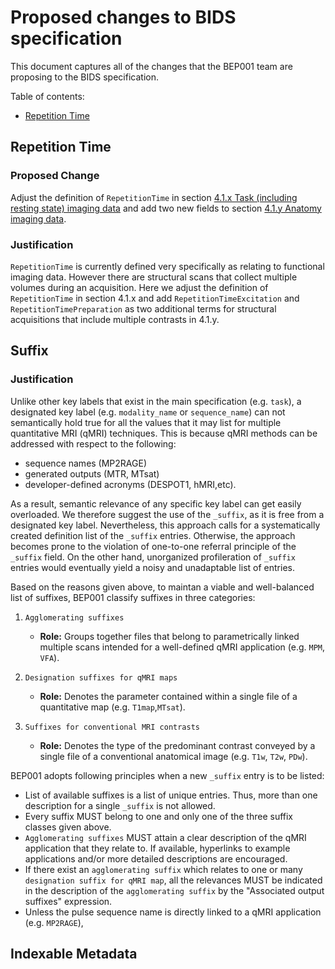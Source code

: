 # Proposed changes to BIDS specification

This document captures all of the changes that the BEP001 team are proposing to the BIDS specification.

Table of contents:

* [Repetition Time](#repetition-time)

## Repetition Time

### Proposed Change

Adjust the definition of `RepetitionTime` in section [4.1.x Task (including resting state) imaging data](https://github.com/bids-standard/bids-specification/blob/master/src/04-modality-specific-files/01-magnetic-resonance-imaging-data.md#task-including-resting-state-imaging-data) and add two new fields to section [4.1.y Anatomy imaging data](https://github.com/bids-standard/bids-specification/blob/master/src/04-modality-specific-files/01-magnetic-resonance-imaging-data.md#anatomy-imaging-data).

### Justification

`RepetitionTime` is currently defined very specifically as relating to functional imaging data.
However there are structural scans that collect multiple volumes during an acquisition.
Here we adjust the definition of `RepetitionTime` in section 4.1.x and add `RepetitionTimeExcitation` and `RepetitionTimePreparation` as two additional terms for structural acquisitions that include multiple contrasts in 4.1.y.

## Suffix 


### Justification 

Unlike other key labels that exist in the main specification (e.g. `task`), a designated key label (e.g. `modality_name` or `sequence_name`) can not semantically hold true for all the values that it may list for multiple quantitative MRI (qMRI) techniques. This is because qMRI methods can be addressed with respect to the following:
 * sequence names (MP2RAGE)
 * generated outputs (MTR, MTsat) 
 * developer-defined acronyms (DESPOT1, hMRI,etc). 
  
As a result, semantic relevance of any specific key label can get easily overloaded. We therefore suggest the use of the `_suffix`, as it is free from a designated key label. Nevertheless, this approach calls for a systematically created definition list of the `_suffix` entries. Otherwise, the approach becomes prone to the violation of one-to-one referral principle of the `_suffix` field. On the other hand, unorganized profileration of `_suffix` entries would eventually yield a noisy and unadaptable list of entries. 

Based on the reasons given above, to maintan a viable and well-balanced list of suffixes, BEP001 classify suffixes in three categories:

1. `Agglomerating suffixes` 
     * **Role:** Groups together files that belong to parametrically linked multiple scans intended for a well-defined qMRI application (e.g. `MPM`, `VFA`).

2. `Designation suffixes for qMRI maps` 
     * **Role:** Denotes the parameter contained within a single file of a quantitative map (e.g. `T1map`,`MTsat`).  

3. `Suffixes for conventional MRI contrasts`
     * **Role:** Denotes the type of the predominant contrast conveyed by a single file of a conventional anatomical image (e.g. `T1w`, `T2w`, `PDw`). 

BEP001 adopts following principles when a new `_suffix` entry is to be listed:

* List of available suffixes is a list of unique entries. Thus, more than one description for a single `_suffix` is not allowed. 
* Every suffix MUST belong to one and only one of the three suffix classes given above. 
* `Agglomerating suffixes` MUST attain a clear description of the qMRI application that they relate to. If available, hyperlinks to example applications and/or more detailed descriptions are encouraged.
* If there exist an `agglomerating suffix` which relates to one or many `designation suffix for qMRI map`, all the relevances MUST be indicated in the description of the `agglomerating suffix` by the "Associated output suffixes" expression.
* Unless the pulse sequence name is directly linked to a qMRI application (e.g. `MP2RAGE`),          




## Indexable Metadata 

